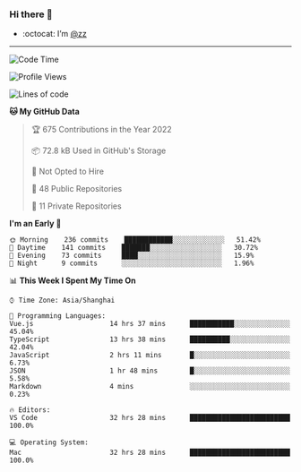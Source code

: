 ### Hi there 👋

- :octocat: I’m [@zz](https://github.com/holazz)

---

<!--START_SECTION:waka-->
![Code Time](http://img.shields.io/badge/Code%20Time-0%20secs-blue)

![Profile Views](http://img.shields.io/badge/Profile%20Views-11-blue)

![Lines of code](https://img.shields.io/badge/From%20Hello%20World%20I%27ve%20Written-736%20Thousand%20lines%20of%20code-blue)

**🐱 My GitHub Data** 

> 🏆 675 Contributions in the Year 2022
 > 
> 📦 72.8 kB Used in GitHub's Storage 
 > 
> 🚫 Not Opted to Hire
 > 
> 📜 48 Public Repositories 
 > 
> 🔑 11 Private Repositories  
 > 
**I'm an Early 🐤** 

```text
🌞 Morning    236 commits    ████████████░░░░░░░░░░░░░   51.42% 
🌆 Daytime    141 commits    ███████░░░░░░░░░░░░░░░░░░   30.72% 
🌃 Evening    73 commits     ████░░░░░░░░░░░░░░░░░░░░░   15.9% 
🌙 Night      9 commits      ░░░░░░░░░░░░░░░░░░░░░░░░░   1.96%

```


📊 **This Week I Spent My Time On** 

```text
⌚︎ Time Zone: Asia/Shanghai

💬 Programming Languages: 
Vue.js                   14 hrs 37 mins      ███████████░░░░░░░░░░░░░░   45.04% 
TypeScript               13 hrs 38 mins      ██████████░░░░░░░░░░░░░░░   42.04% 
JavaScript               2 hrs 11 mins       █░░░░░░░░░░░░░░░░░░░░░░░░   6.73% 
JSON                     1 hr 48 mins        █░░░░░░░░░░░░░░░░░░░░░░░░   5.58% 
Markdown                 4 mins              ░░░░░░░░░░░░░░░░░░░░░░░░░   0.23%

🔥 Editors: 
VS Code                  32 hrs 28 mins      █████████████████████████   100.0%

💻 Operating System: 
Mac                      32 hrs 28 mins      █████████████████████████   100.0%

```


<!--END_SECTION:waka-->
